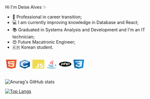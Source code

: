 Hi I'm Deise Alves ✨

- 🔭 Professional in career transition;
- 💻 I am currently improving knowledge in Database and React;
- 📚 Graduated in Systems Analysis and Development and I'm an IT technician;
- 😍 Future Macatronic Engineer;
- 🇰🇷 Korean student.

<div style "display: inline_block"><br>
  <img aling="center" alt="Ise-HTML" height="30" width="40" src="https://raw.githubusercontent.com/devicons/devicon/master/icons/html5/html5-original.svg">
  <img aling="center" alt="Ise-C" height="30" width="40" src="https://raw.githubusercontent.com/devicons/devicon/master/icons/c/c-original.svg">
  <img aling="center" alt="Ise-Js" height="30" width="40" src="https://raw.githubusercontent.com/devicons/devicon/master/icons/javascript/javascript-plain.svg">
  <img aling="center" alt="Ise-Java" height="30" width="40" src="https://raw.githubusercontent.com/devicons/devicon/master/icons/java/java-original.svg">
  <img aling="center" alt="Ise-PHP" height="30" width="40" src="https://raw.githubusercontent.com/devicons/devicon/master/icons/php/php-plain.svg">
  <img aling="center" alt="Ise-CSS" height="30" width="40" src="https://raw.githubusercontent.com/devicons/devicon/master/icons/css3/css3-original.svg">
</div>
  
<div><br>

![Anurag's GitHub stats](https://github-readme-stats.vercel.app/api?username=IseAlves&show_icons=true&theme=tokyonight) 

[![Top Langs](https://github-readme-stats.vercel.app/api/top-langs/?username=IseAlves&demo_icons=true&theme=tokyonight)](https://github.com/anuraghazra/github-readme-stats)
 
</div>
